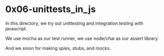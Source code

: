 # 0x06-unittests_in_js


In this directory, we try out unittesting and integration testing
with javascript.

We use mocha as our test runner, we use node/chai as our assert library.

And we sinon for making spies, stubs, and mocks.
